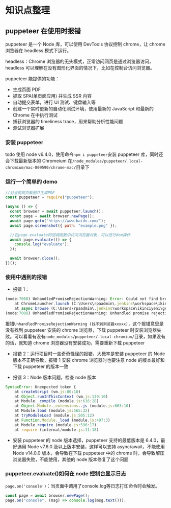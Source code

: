 # 知识点整理

## puppeteer 在使用时报错

puppeteer 是一个 Node 库，可以使用 DevTools 协议控制 chrome，让 chrome 浏览器在 headless 模式下运行。

headless：Chrome 浏览器的无头模式，正常访问网页是通过浏览器访问，headless 可以理解在没有图形化界面的情况下，比如在控制台访问浏览器。

puppeteer 能提供的功能：

- 生成页面 PDF
- 抓取 SPA(单页面应用) 并生成 SSR 内容
- 自动提交表单，进行 UI 测试、键盘输入等
- 创建一个实时更新的自动化测试环境，使用最新的 JavaScript 和最新的 Chrome 在中执行测试
- 捕获浏览器的 timeliness trace，用来帮助分析性能问题
- 测试浏览器扩展

### 安装 puppeteer

todo 使用 node v6.4.0，使用命令`npm i puppeteer`安装 puppeteer 库，同时还会下载最新版本的 Chromeium 在`/node_modules/puppeteer/.local-chromium/mac-809590/chrome-mac/`目录下

### 运行一个简单的 demo

```javascript
//对当前网页截图并生成PDF
const puppeteer = require("puppeteer");

(async () => {
  const browser = await puppeteer.launch();
  const page = await browser.newPage();
  await page.goto("https://www.baidu.com/");
  await page.screenshot({ path: "example.png" });

  //在page.evaluate的回调函数中访问浏览器对象，可以进行dom操作
  await page.evaluate(() => {
    console.log("evaluate");
  });

  await browser.close();
})();
```

### 使用中遇到的报错

- 报错 1：

```javascript
(node:7008) UnhandledPromiseRejectionWarning: Error: Could not find browser revision 756035. Run "npm install" or "yarn install" to download a browser binary.
    at ChromeLauncher.launch (C:\Users\rpaadmin\.jenkins\workspace\ikinciyeni\generic_scrapper\node_modules\puppeteer\lib\Launcher.js:59:23)
    at async browse (C:\Users\rpaadmin\.jenkins\workspace\ikinciyeni\generic_scrapper\main_2.0_temp.js:126:19)
(node:7008) UnhandledPromiseRejectionWarning: Unhandled promise rejection. This error originated either by throwing inside of an async function without a catch block, or by rejecting a promise which was not handled with .catch(). To terminate the node process on unhandled promi
```

报错`UnhandledPromiseRejectionWarning (找不到浏览器xxxxx)`，这个报错意思是没有找到 puppeteer 安装的 chrome 浏览器，下载 puppeteer 时安装浏览器失败。可以看看有没有`node_modules/puppeteer/.local-chromium/`目录，如果没有的话，就知道 chrome 浏览器没有安装成功，需要重新下载 puppeteer

- 报错 2：运行项目时一些奇奇怪怪的报错，大概率是安装 puppeteer 的 Node 版本不正确导致，报错 1 安装 chrome 浏览器时也要注意 node 的版本最好和下载 puppeteer 的版本一致

- 报错 3：Node 版本问题，检查 node 版本

```javascript
SyntaxError: Unexpected token {
    at createScript (vm.js:80:10)
    at Object.runInThisContext (vm.js:139:10)
    at Module._compile (module.js:616:28)
    at Object.Module._extensions..js (module.js:663:10)
    at Module.load (module.js:565:32)
    at tryModuleLoad (module.js:505:12)
    at Function.Module._load (module.js:497:3)
    at Module.require (module.js:596:17)
    at require (internal/module.js:11:18)
```

- 安装 puppeteer 的 node 版本选择，puppeteer 支持的最低版本是 6.4.0，最好选用 Node v7.6.0 及以上版本安装，这样可以支持 async/await，不能使用 Node v14.0.0 版本，会导致在下载 puppeteer 中的 chrome 时，会导致解压浏览器失败，不能使用，其他的 node 版本修复了这个问题


### puppeteer.evaluate()如何在 node 控制台显示日志

`page.on('console')`：当页面中调用了console.log等日志打印命令时会触发。

```javascript
const page = await browser.newPage();
page.on("console", (msg) => console.log(msg.text()));
```
